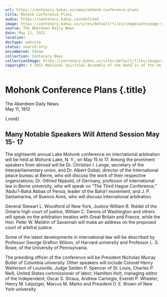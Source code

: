 ```yaml
---
url: https://centenary.bahai.us/news/mohonk-conference-plans
title: Mohonk Conference Plans
audio: https://centenary.bahai.usundefined
image: https://centenary.bahai.us/sites/default/files/imagecache/page-main-image/images/press_clippings/05-11-1912%2CThe%20Aberdeen%20%28South%20Dakota%29%20Daily%20News%2CMohonk%20Conference%20Plans.png
source: The Aberdeen Daily News
date: May 11, 1912
location: 
doctype: website
status: search-only
encumbered: false
collection: Centenary News
collectionImage: https://centenary.bahai.us/sites/default/files/imagecache/theme-image/main_image/abdulbaha-overview-small_0.jpg
copyright: © 2011 National Spiritual Assembly of the Bahá’ís of the United States
---
```



# Mohonk Conference Plans {.title}

The Aberdeen Daily News  
May 11, 1912  

{.noid}  



## Many Notable Speakers Will Attend Session May 15- 17

The eighteenth annual Lake Mohonk conference on international arbitration will be held at Mohonk Lake, N. Y., on May 15 to 17. Among the prominent speakers from abroad will be Dr. Christian I. Lange, secretary of the Interparliamentary union, and Dr. Albert Gobat, director of the International peace bureau at Berne, who will discuss the work of their respective organizations; Dr. Otfried Nippold, of Germany, professor of international law in Berne university, who will speak on “The Third Hague Conference;” ‘Abdu’l-Bahá Abbas of Persia, leader of the Bahá’í movement, and J. P. Santamarina, of Buenos Aires, who will discuss international arbitration.

General Stewart L. Woodford of New York, Justice William R. Riddel of the Ontario high court of justice, William C. Dennis of Washington and others will speak on the arbitration treaties with Great Britain and France, while the Hon. Peter W. Meldrin of Savannah will make an address on the proposed court of arbitral justice.

Some of the latest developments in international law will be described by Professor George Grafton Wilson, of Harvard university and Professor L. S. Rowe, of the University of Pennsylvania.

The presiding officer of the conference will be President Nicholas Murray Butler of Columbia university. Other speakers will include Colonel Henry Watterson of Louisville, Judge Selden P. Spencer of St. Louis, Charles P. Neill, United States commissioner of labor; Hamilton Holt, managing editor of the Independent; Oscar S. Straus, Andrew Carnegie, Everett P. Wheeler, Henry M. Leipziger, Marcus M. Marks and President D. E. Brown of New York university.